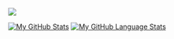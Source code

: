 <p align="left">
<a href="https://www.linkedin.com/in/alessandro-bresciani-35763610/">
    <img src="https://img.shields.io/badge/-alessandro%20bresciani-blue?style=for-the-badge&logo=Linkedin&logoColor=00AEFF&labelColor=black&color=black">
</a>
</p>

[![My GitHub Stats](https://github-readme-stats.vercel.app/api/?username=CyberRoute&count_private=true&theme=tokyonight&showicons=true)]()
[![My GitHub Language Stats](https://github-readme-stats.vercel.app/api/top-langs/?username=CyberRoute&langs_count=5&theme=tokyonight)]()


